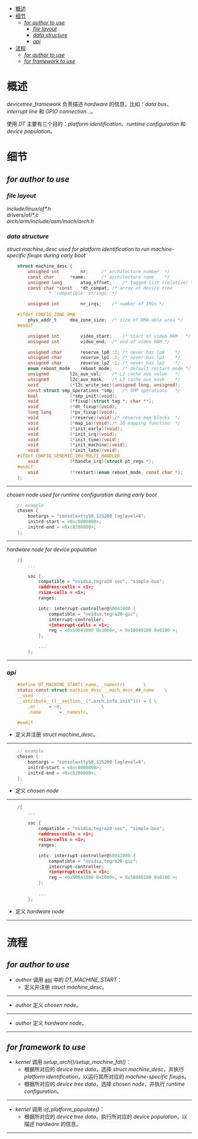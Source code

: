 
- [概述](#概述)
- [细节](#细节)
	- [_for author to use_](#for-author-to-use)
		- [_file layout_](#file-layout)
		- [_data structure_](#data-structure)
		- [_api_](#api)
- [流程](#流程)
	- [_for author to use_](#for-author-to-use-1)
	- [_for framework to use_](#for-framework-to-use)

# 概述

_devicetree_framework_ 负责描述 _hardware_ 的信息，比如：_data bus_、_interrupt line_ 和 _GPIO
connection_...。

使用 _DT_ 主要有三个目的：_platform identification_、_runtime configuration_ 和 _device population_。

# 细节

## _for author to use_

### _file layout_

_include/linux/of*.h_   
drivers/of/*.c  
_arch/arm/include/asm/mach/arch.h_  

### _data structure_

_struct machine_desc used for platform identification to run machine-specific fixups during early boot_
```C
    struct machine_desc {
        unsigned int		nr;		/* architecture number	*/
        const char		*name;		/* architecture name	*/
        unsigned long		atag_offset;	/* tagged list (relative) */
        const char *const 	*dt_compat;	/* array of device tree
                * 'compatible' strings	*/

        unsigned int		nr_irqs;	/* number of IRQs */

    #ifdef CONFIG_ZONE_DMA
        phys_addr_t		dma_zone_size;	/* size of DMA-able area */
    #endif

        unsigned int		video_start;	/* start of video RAM	*/
        unsigned int		video_end;	/* end of video RAM	*/

        unsigned char		reserve_lp0 :1;	/* never has lp0	*/
        unsigned char		reserve_lp1 :1;	/* never has lp1	*/
        unsigned char		reserve_lp2 :1;	/* never has lp2	*/
        enum reboot_mode	reboot_mode;	/* default restart mode	*/
        unsigned		l2c_aux_val;	/* L2 cache aux value	*/
        unsigned		l2c_aux_mask;	/* L2 cache aux mask	*/
        void			(*l2c_write_sec)(unsigned long, unsigned);
        const struct smp_operations	*smp;	/* SMP operations	*/
        bool			(*smp_init)(void);
        void			(*fixup)(struct tag *, char **);
        void			(*dt_fixup)(void);
        long long		(*pv_fixup)(void);
        void			(*reserve)(void);/* reserve mem blocks	*/
        void			(*map_io)(void);/* IO mapping function	*/
        void			(*init_early)(void);
        void			(*init_irq)(void);
        void			(*init_time)(void);
        void			(*init_machine)(void);
        void			(*init_late)(void);
    #ifdef CONFIG_GENERIC_IRQ_MULTI_HANDLER
        void			(*handle_irq)(struct pt_regs *);
    #endif
        void			(*restart)(enum reboot_mode, const char *);
    };
```
***

_chosen node used for runtime configuration during early boot_
```C
    // example
    chosen {
		bootargs = "console=ttyS0,115200 loglevel=8";
		initrd-start = <0xc8000000>;
		initrd-end = <0xc8200000>;
	};
```
***

_hardware node for device population_
```C
    /{
        ...

        soc {
            compatible = "nvidia,tegra20-soc", "simple-bus";
            #address-cells = <1>;
            #size-cells = <1>;
            ranges;

            intc: interrupt-controller@50041000 {
                compatible = "nvidia,tegra20-gic";
                interrupt-controller;
                #interrupt-cells = <1>;
                reg = <0x50041000 0x1000>, < 0x50040100 0x0100 >;
            };

            ...
        };
```
***

### _api_

```C
    #define DT_MACHINE_START(_name, _namestr)		\
    static const struct machine_desc __mach_desc_##_name	\
    __used							\
    __attribute__((__section__(".arch.info.init"))) = {	\
        .nr		= ~0,				\
        .name		= _namestr,

    #endif
```  
* 定义并注册 _struct machine_desc_。
***

```C
    // example
    chosen {
		bootargs = "console=ttyS0,115200 loglevel=8";
		initrd-start = <0xc8000000>;
		initrd-end = <0xc8200000>;
	};
```
* 定义 _chosen node_
***

```C
    /{
        ...

        soc {
            compatible = "nvidia,tegra20-soc", "simple-bus";
            #address-cells = <1>;
            #size-cells = <1>;
            ranges;

            intc: interrupt-controller@50041000 {
                compatible = "nvidia,tegra20-gic";
                interrupt-controller;
                #interrupt-cells = <1>;
                reg = <0x50041000 0x1000>, < 0x50040100 0x0100 >;
            };
            
            ...
        };
```
* 定义 _hardware node_
***

# 流程

## _for author to use_

* _author_ 调用 [api](#api) 中的 _DT_MACHINE_START_：
	* 定义并注册 _struct machine_desc_。
***
* _author_ 定义 _chosen node_。
***
* _author_ 定义 _hardware node_。
***

## _for framework to use_

* _kernel_ 调用 _setup_arch()/setup_machine_fdt()_：
    * 根据所对应的 _device tree data_，选择 _struct machine_desc_，并执行 _platform identification_，以运行其所对应的 _machine-specific fixups_。
    * 根据所对应的 _device tree data_，选择 _chosen node_，并执行 _runtime configuration_。
***
* _kernel_ 调用 _of_platform_populate()_：
    * 根据所对应的 _device tree data_，执行所对应的 _device population_，以描述 _hardware_ 的信息。
***

